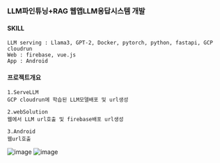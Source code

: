 ### LLM파인튜닝+RAG 웹앱LLM응답시스템 개발 
#### SKILL
```
LLM serving : Llama3, GPT-2, Docker, pytorch, python, fastapi, GCP cloudrun
Web : firebase, vue.js
App : Android
```
#### 프로젝트개요
```
1.ServeLLM
GCP cloudrun에 학습된 LLM모델배포 및 url생성

2.webSolution
웹에서 LLM url호출 및 firebase배포 url생성

3.Android
웹url호출
```
![image](https://github.com/user-attachments/assets/a9deb9c2-277e-4543-a748-c00613ea84f4)
![image](https://github.com/user-attachments/assets/0ff70faf-d284-4506-9271-2e78fc30137a)


